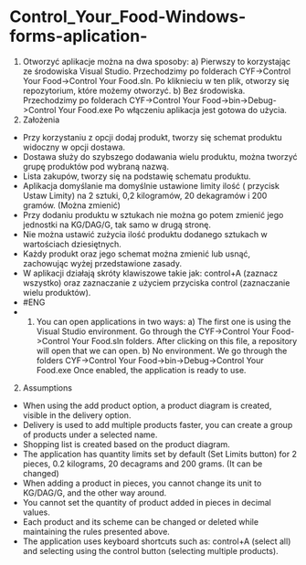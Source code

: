 # Control_Your_Food-Windows-forms-aplication-
1. Otworzyć aplikacje można na dwa sposoby:
a) Pierwszy to korzystając ze środowiska Visual Studio.
Przechodzimy po folderach CYF->Control Your Food->Control Your Food.sln. 
Po kliknieciu w ten plik, otworzy się repozytorium, które możemy otworzyć.
b) Bez środowiska. Przechodzimy po folderach
CYF->Control Your Food->bin->Debug->Control Your Food.exe
Po włączeniu aplikacja jest gotowa do użycia.
2. Założenia
- Przy korzystaniu z opcji dodaj produkt, tworzy się schemat produktu widoczny w opcji dostawa.
- Dostawa służy do szybszego dodawania wielu produktu, można tworzyć grupę produktów pod wybraną nazwą.
- Lista zakupów, tworzy się na podstawię schematu produktu.
- Aplikacja domyślanie ma domyślnie ustawione limity ilość ( przycisk Ustaw Limity)
na 2 sztuki, 0,2 kilogramów, 20 dekagramów i 200 gramów. (Można zmienić)
- Przy dodaniu produktu w sztukach nie można go potem zmienić jego jednostki na KG/DAG/G, tak samo w drugą stronę.
- Nie można ustawić zużycia ilość produktu dodanego sztukach w wartościach dziesiętnych. 
- Każdy produkt oraz jego schemat można zmienić lub usnąć, zachowując wyżej przedstawione zasady. 
- W aplikacji działają skróty klawiszowe takie jak: control+A (zaznacz wszystko) oraz zaznaczanie z użyciem przyciska control (zaznaczanie wielu produktów).
- #ENG
- 1. You can open applications in two ways:
a) The first one is using the Visual Studio environment.
Go through the CYF->Control Your Food->Control Your Food.sln folders.
After clicking on this file, a repository will open that we can open.
b) No environment. We go through the folders
CYF->Control Your Food->bin->Debug->Control Your Food.exe
Once enabled, the application is ready to use.
2. Assumptions
- When using the add product option, a product diagram is created, visible in the delivery option.
- Delivery is used to add multiple products faster, you can create a group of products under a selected name.
- Shopping list is created based on the product diagram.
- The application has quantity limits set by default (Set Limits button)
for 2 pieces, 0.2 kilograms, 20 decagrams and 200 grams. (It can be changed)
- When adding a product in pieces, you cannot change its unit to KG/DAG/G, and the other way around.
- You cannot set the quantity of product added in pieces in decimal values.
- Each product and its scheme can be changed or deleted while maintaining the rules presented above.
- The application uses keyboard shortcuts such as: control+A (select all) and selecting using the control button (selecting multiple products).
